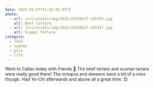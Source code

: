 ```yaml
---
date: 2025-02-27T11:42:02.677Z
photo:
  - url: /src/assets/img/2025/20250227-185356.jpg
    alt: Beef tartare
  - url: /src/assets/img/2025/20250227-185337.jpg
    alt: Scampi tartare
category:
  - food
  - sydney
  - pics
  - life
---
```


Went to Callao today with friends 🧡 The beef tartare and scampi tartare were really good there! The octopus and skewers were a bit of a miss though. Had Yo-Chi afterwards and above all a great time. 😊
